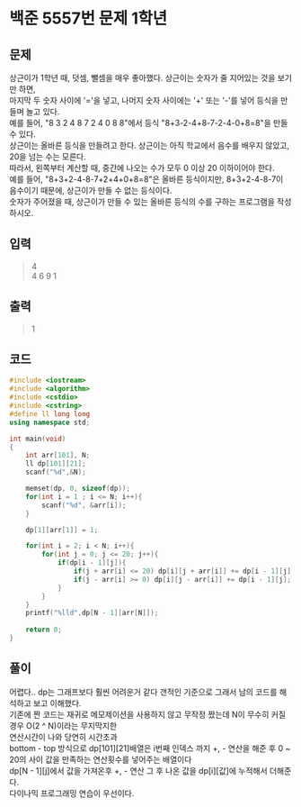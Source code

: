 # 백준 5557번 문제 1학년

## 문제
상근이가 1학년 때, 덧셈, 뺄셈을 매우 좋아했다. 상근이는 숫자가 줄 지어있는 것을 보기만 하면, </br>
마지막 두 숫자 사이에 '='을 넣고, 나머지 숫자 사이에는 '+' 또는 '-'를 넣어 등식을 만들며 놀고 있다. </br>
예를 들어, "8 3 2 4 8 7 2 4 0 8 8"에서 등식 "8+3-2-4+8-7-2-4-0+8=8"을 만들 수 있다.</br>
상근이는 올바른 등식을 만들려고 한다. 상근이는 아직 학교에서 음수를 배우지 않았고, 20을 넘는 수는 모른다. </br>
따라서, 왼쪽부터 계산할 때, 중간에 나오는 수가 모두 0 이상 20 이하이어야 한다. </br>
예를 들어, "8+3+2-4-8-7+2+4+0+8=8"은 올바른 등식이지만, 8+3+2-4-8-7이 음수이기 때문에, 상근이가 만들 수 없는 등식이다.</br>
숫자가 주어졌을 때, 상근이가 만들 수 있는 올바른 등식의 수를 구하는 프로그램을 작성하시오.</br>

## 입력
> 4 </br>
4 6 9 1

## 출력
> 1

## 코드
```c++
#include <iostream>
#include <algorithm>
#include <cstdio>
#include <cstring>
#define ll long long
using namespace std; 

int main(void)
{
    int arr[101], N; 
    ll dp[101][21];
    scanf("%d",&N);

    memset(dp, 0, sizeof(dp));
    for(int i = 1 ; i <= N; i++){
        scanf("%d", &arr[i]);
    }

    dp[1][arr[1]] = 1;

    for(int i = 2; i < N; i++){
        for(int j = 0; j <= 20; j++){
            if(dp[i - 1][j]){
                if(j + arr[i] <= 20) dp[i][j + arr[i]] += dp[i - 1][j];
                if(j - arr[i] >= 0) dp[i][j - arr[i]] += dp[i - 1][j];
            }
        }
    }
    printf("%lld",dp[N - 1][arr[N]]);
    
    return 0;
}
```
## 풀이
어렵다.. dp는 그래프보다 훨씬 어려운거 같다 갠적인 기준으로 그래서 남의 코드를 해석하고 보고 이해했다.</br>
기존에 짠 코드는 재귀로 메모제이션을 사용하지 않고 무작정 짰는데 N이 무수히 커질 경우 O(2 ^ N)이라는 무지막지한 </br>
연산시간이 나와 당연히 시간초과 </br>
bottom - top 방식으로 dp[101][21]배열은 i번째 인덱스 까지 +, - 연산을 해준 후 0 ~ 20의 사이 값을 만족하는 연산횟수를 넣어주는 배열이다 </br>
dp[N - 1][j]에서 값을 가져온후 +, - 연산 그 후 나온 값을 dp[i][값]에 누적해서 더해준다. </br>
다이나믹 프로그래밍 연습이 우선이다.

